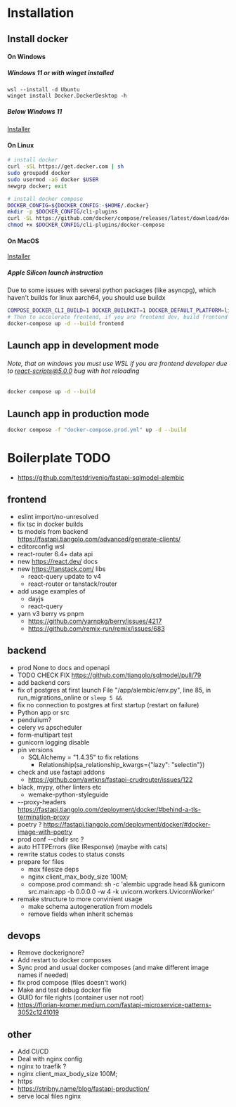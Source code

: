 # Installation
## Install docker
#### On Windows
##### Windows 11 or with winget installed
```pwsh
wsl --install -d Ubuntu
winget install Docker.DockerDesktop -h
```
##### Below Windows 11
[Installer](https://desktop.docker.com/win/main/amd64/Docker%20Desktop%20Installer.exe)
#### On Linux
```bash
# install docker
curl -sSL https://get.docker.com | sh
sudo groupadd docker
sudo usermod -aG docker $USER
newgrp docker; exit

# install docker compose
DOCKER_CONFIG=${DOCKER_CONFIG:-$HOME/.docker}
mkdir -p $DOCKER_CONFIG/cli-plugins
curl -SL https://github.com/docker/compose/releases/latest/download/docker-compose-linux-$(uname -i) -o $DOCKER_CONFIG/cli-plugins/docker-compose
chmod +x $DOCKER_CONFIG/cli-plugins/docker-compose
```
#### On MacOS
[Installer](https://docs.docker.com/desktop/install/mac-install/)
##### Apple Silicon launch instruction
Due to some issues with several python packages (like asyncpg), which haven't builds for linux aarch64, you should use buildx
```zsh
COMPOSE_DOCKER_CLI_BUILD=1 DOCKER_BUILDKIT=1 DOCKER_DEFAULT_PLATFORM=linux/amd64 docker-compose up -d --build
# Then to accelerate frontend, if you are frontend dev, build frontend without buildx
docker-compose up -d --build frontend
```
## Launch app in development mode
###### Note, that on windows you must use WSL if you are frontend developer due to react-scripts@5.0.0 bug with hot reloading
```bash
docker compose up -d --build
```
## Launch app in production mode
```bash
docker compose -f "docker-compose.prod.yml" up -d --build
```
# Boilerplate TODO
- https://github.com/testdrivenio/fastapi-sqlmodel-alembic
## frontend
- eslint import/no-unresolved
- fix tsc in docker builds
- ts models from backend https://fastapi.tiangolo.com/advanced/generate-clients/
- editorconfig wsl
- react-router 6.4+ data api
- new https://react.dev/ docs
- new https://tanstack.com/ libs
  - react-query update to v4
  - react-router or tanstack/router
- add usage examples of
  - dayjs
  - react-query
- yarn v3 berry vs pnpm
  - https://github.com/yarnpkg/berry/issues/4217
  - https://github.com/remix-run/remix/issues/683
## backend
- prod None to docs and openapi
- TODO CHECK FIX https://github.com/tiangolo/sqlmodel/pull/79
- add backend cors
- fix of postgres at first launch   File "/app/alembic/env.py", line 85, in run_migrations_online or `sleep 5 && `
- fix no connection to postgres at first startup (restart on failure)
- Python app or src
- pendulium?
- celery vs apscheduler
- form-multipart test
- gunicorn logging disable
- pin versions
  - SQLAlchemy = "1.4.35" to fix relations
    - Relationship(sa_relationship_kwargs={"lazy": "selectin"})
- check and use fastapi addons
  - https://github.com/awtkns/fastapi-crudrouter/issues/122
- black, mypy, other linters etc
  - wemake-python-styleguide
- --proxy-headers https://fastapi.tiangolo.com/deployment/docker/#behind-a-tls-termination-proxy
- poetry ? https://fastapi.tiangolo.com/deployment/docker/#docker-image-with-poetry
- prod conf --chdir src ?
- auto HTTPErrors (like IResponse) (maybe with cats)
- rewrite status codes to status consts
- prepare for files
  - max filesize deps
  - nginx client_max_body_size 100M;
  - compose.prod     command: sh -c 'alembic upgrade head && gunicorn src.main:app -b 0.0.0.0 -w 4 -k uvicorn.workers.UvicornWorker'
- remake structure to more convinient usage
  - make schema autogeneration from models
  - remove fields when inherit schemas 
## devops
- Remove dockerignore?
- Add restart to docker composes
- Sync prod and usual docker composes (and make different image names if needed)
- fix prod compose (files doesn't work)
- Make and test debug docker file
- GUID for file rights (container user not root)
- https://florian-kromer.medium.com/fastapi-microservice-patterns-3052c1241019
## other
- Add CI/CD
- Deal with nginx config
- nginx to traefik ?
- nginx client_max_body_size 100M;
- https
- https://stribny.name/blog/fastapi-production/
- serve local files nginx
